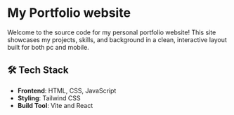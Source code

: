 #  My Portfolio website

Welcome to the source code for my personal portfolio website! This site showcases my projects, skills, and background in a clean, interactive layout built for both pc and mobile.

## 🛠 Tech Stack

- **Frontend**: HTML, CSS, JavaScript
- **Styling**: Tailwind CSS
- **Build Tool**: Vite and React
